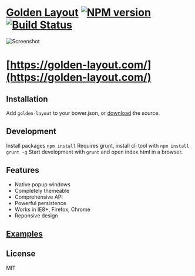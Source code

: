# [Golden Layout](https://golden-layout.com/)  [![NPM version](https://badge.fury.io/js/golden-layout.svg)](http://badge.fury.io/js/golden-layout) [![Build Status](https://travis-ci.org/deepstreamIO/golden-layout.svg?branch=master)](https://travis-ci.org/deepstreamIO/golden-layout)

![Screenshot](https://cloud.githubusercontent.com/assets/512416/4584449/e6c154a0-4ffa-11e4-81a8-a7e5f8689dc5.PNG)

# [https://golden-layout.com/](https://golden-layout.com/)

## Installation

Add `golden-layout` to your bower.json, or [download](https://golden-layout.com/download/) the source.

## Development

Install packages `npm install` 
Requires grunt, install cli tool with `npm install grunt -g`
Start development with `grunt` and open index.html in a browser.

## Features

* Native popup windows
* Completely themeable
* Comprehensive API
* Powerful persistence
* Works in IE8+, Firefox, Chrome
* Reponsive design


## [Examples](https://golden-layout.com/examples/)

## License
MIT
